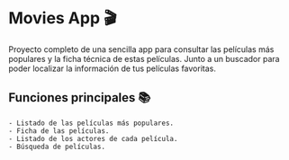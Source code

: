 # Movies App 🎬

Proyecto completo de una sencilla app para consultar las películas más populares y la ficha técnica de estas películas.
Junto a un buscador para poder localizar la información de tus películas favoritas.

## Funciones principales 📚
	- Listado de las películas más populares.
	- Ficha de las películas.
	- Listado de los actores de cada película.
    - Búsqueda de películas.
